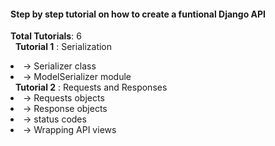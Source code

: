 #### Step by step tutorial on how to create a funtional Django API
**Total Tutorials**: 6 <br>
   &nbsp;&nbsp;**Tutorial 1** : Serialization
               <li>-> Serializer class</li>
               <li>-> ModelSerializer module</li>
   &nbsp;&nbsp;**Tutorial 2** : Requests and Responses
               &nbsp;<li>-> Requests objects</li>
               <li>-> Response objects</li>
               <li>-> status codes</li>
               <li>-> Wrapping API views</li>
